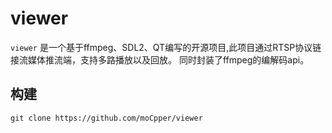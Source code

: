 # viewer

`viewer` 是一个基于ffmpeg、SDL2、QT编写的开源项目,此项目通过RTSP协议链接流媒体推流端，支持多路播放以及回放。
同时封装了ffmpeg的编解码api。

## 构建

```shell
git clone https://github.com/moCpper/viewer

